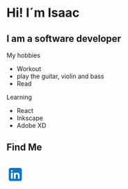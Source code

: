 # Hi! I´m Isaac <br>
## I am a software developer

My hobbies
- Workout
- play the guitar, violin and bass
- Read

Learning
- React
- Inkscape
- Adobe XD

## Find Me
##
<a href="https://www.linkedin.com/in/jorge-isaac-godinez-preza-43bb04226/">
<img align="left" alt="something" width="40px" src="https://github.com/gitbrave99/gitbrave99/blob/master/linkedin.svg">
</a>
